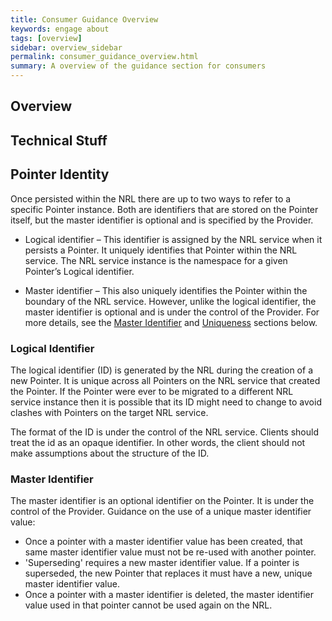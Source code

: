 ```yaml
---
title: Consumer Guidance Overview
keywords: engage about
tags: [overview]
sidebar: overview_sidebar
permalink: consumer_guidance_overview.html
summary: A overview of the guidance section for consumers
---
```



## Overview



## Technical Stuff


## Pointer Identity

Once persisted within the NRL there are up to two ways to refer to a specific Pointer instance. Both are identifiers that are stored on the Pointer itself, but the master identifier is optional and is specified by the Provider.

- Logical identifier – This identifier is assigned by the NRL service when it persists a Pointer. It uniquely identifies that Pointer within the NRL service. The NRL service instance is the namespace for a given Pointer’s Logical identifier. 

- Master identifier – This also uniquely identifies the Pointer within the boundary of the NRL service. However, unlike the logical identifier, the master identifier is optional and is under the control of the Provider. For more details, see the [Master Identifier](#master-identifier) and [Uniqueness](#uniqueness) sections below.

### Logical Identifier

The logical identifier (ID) is generated by the NRL during the creation of a new Pointer. It is unique across all Pointers on the NRL service that created the Pointer. If the Pointer were ever to be migrated to a different NRL service instance then it is possible that its ID might need to change to avoid clashes with Pointers on the target NRL service.

The format of the ID is under the control of the NRL service. Clients should treat the id as an opaque identifier. In other words, the client should not make assumptions about the structure of the ID.

### Master Identifier

The master identifier is an optional identifier on the Pointer. It is under the control of the Provider. Guidance on the use of a unique master identifier value:

- Once a pointer with a master identifier value has been created, that same master identifier value must not be re-used with another pointer.
- 'Superseding' requires a new master identifier value. If a pointer is superseded, the new Pointer that replaces it must have a new, unique master identifier value.
- Once a pointer with a master identifier is deleted, the master identifier value used in that pointer cannot be used again on the NRL.
